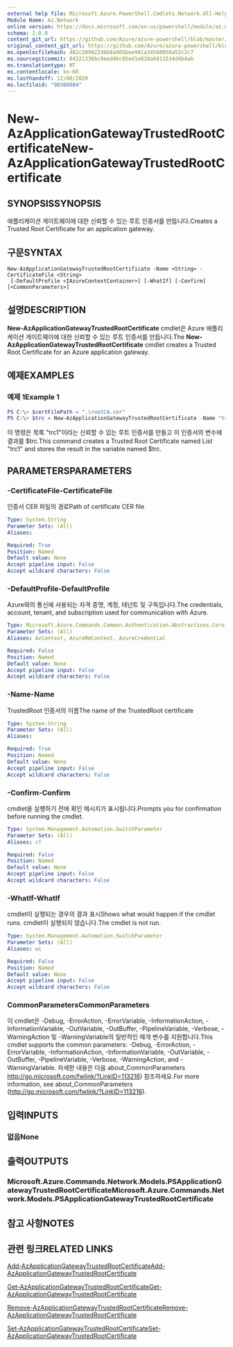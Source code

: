 ```yaml
---
external help file: Microsoft.Azure.PowerShell.Cmdlets.Network.dll-Help.xml
Module Name: Az.Network
online version: https://docs.microsoft.com/en-us/powershell/module/az.network/new-azapplicationgatewaytrustedrootcertificate
schema: 2.0.0
content_git_url: https://github.com/Azure/azure-powershell/blob/master/src/Network/Network/help/New-AzApplicationGatewayTrustedRootCertificate.md
original_content_git_url: https://github.com/Azure/azure-powershell/blob/master/src/Network/Network/help/New-AzApplicationGatewayTrustedRootCertificate.md
ms.openlocfilehash: 482c289922d6b8a905bee901a34568050a52c2c7
ms.sourcegitcommit: 04221336bc9eed46c05ed1e828a6811534d4b4ab
ms.translationtype: MT
ms.contentlocale: ko-KR
ms.lasthandoff: 12/08/2020
ms.locfileid: "98360984"
---
```

# <span data-ttu-id="9a263-101">New-AzApplicationGatewayTrustedRootCertificate</span><span class="sxs-lookup"><span data-stu-id="9a263-101">New-AzApplicationGatewayTrustedRootCertificate</span></span>

## <span data-ttu-id="9a263-102">SYNOPSIS</span><span class="sxs-lookup"><span data-stu-id="9a263-102">SYNOPSIS</span></span>
<span data-ttu-id="9a263-103">애플리케이션 게이트웨이에 대한 신뢰할 수 있는 루트 인증서를 만듭니다.</span><span class="sxs-lookup"><span data-stu-id="9a263-103">Creates a Trusted Root Certificate for an application gateway.</span></span>

## <span data-ttu-id="9a263-104">구문</span><span class="sxs-lookup"><span data-stu-id="9a263-104">SYNTAX</span></span>

```
New-AzApplicationGatewayTrustedRootCertificate -Name <String> -CertificateFile <String>
 [-DefaultProfile <IAzureContextContainer>] [-WhatIf] [-Confirm] [<CommonParameters>]
```

## <span data-ttu-id="9a263-105">설명</span><span class="sxs-lookup"><span data-stu-id="9a263-105">DESCRIPTION</span></span>
<span data-ttu-id="9a263-106">**New-AzApplicationGatewayTrustedRootCertificate** cmdlet은 Azure 애플리케이션 게이트웨이에 대한 신뢰할 수 있는 루트 인증서를 만듭니다.</span><span class="sxs-lookup"><span data-stu-id="9a263-106">The **New-AzApplicationGatewayTrustedRootCertificate** cmdlet creates a Trusted Root Certificate for an Azure application gateway.</span></span>

## <span data-ttu-id="9a263-107">예제</span><span class="sxs-lookup"><span data-stu-id="9a263-107">EXAMPLES</span></span>

### <span data-ttu-id="9a263-108">예제 1</span><span class="sxs-lookup"><span data-stu-id="9a263-108">Example 1</span></span>
```powershell
PS C:\> $certFilePath = ".\rootCA.cer"
PS C:\> $trc = New-AzApplicationGatewayTrustedRootCertificate -Name "trc1" -CertificateFile $certFilePath
```

<span data-ttu-id="9a263-109">이 명령은 목록 "trc1"이라는 신뢰할 수 있는 루트 인증서를 만들고 이 인증서의 변수에 결과를 $trc.</span><span class="sxs-lookup"><span data-stu-id="9a263-109">This command creates a Trusted Root Certificate named List "trc1" and stores the result in the variable named $trc.</span></span>

## <span data-ttu-id="9a263-110">PARAMETERS</span><span class="sxs-lookup"><span data-stu-id="9a263-110">PARAMETERS</span></span>

### <span data-ttu-id="9a263-111">-CertificateFile</span><span class="sxs-lookup"><span data-stu-id="9a263-111">-CertificateFile</span></span>
<span data-ttu-id="9a263-112">인증서 CER 파일의 경로</span><span class="sxs-lookup"><span data-stu-id="9a263-112">Path of certificate CER file</span></span>

```yaml
Type: System.String
Parameter Sets: (All)
Aliases:

Required: True
Position: Named
Default value: None
Accept pipeline input: False
Accept wildcard characters: False
```

### <span data-ttu-id="9a263-113">-DefaultProfile</span><span class="sxs-lookup"><span data-stu-id="9a263-113">-DefaultProfile</span></span>
<span data-ttu-id="9a263-114">Azure와의 통신에 사용되는 자격 증명, 계정, 테넌트 및 구독입니다.</span><span class="sxs-lookup"><span data-stu-id="9a263-114">The credentials, account, tenant, and subscription used for communication with Azure.</span></span>

```yaml
Type: Microsoft.Azure.Commands.Common.Authentication.Abstractions.Core.IAzureContextContainer
Parameter Sets: (All)
Aliases: AzContext, AzureRmContext, AzureCredential

Required: False
Position: Named
Default value: None
Accept pipeline input: False
Accept wildcard characters: False
```

### <span data-ttu-id="9a263-115">-Name</span><span class="sxs-lookup"><span data-stu-id="9a263-115">-Name</span></span>
<span data-ttu-id="9a263-116">TrustedRoot 인증서의 이름</span><span class="sxs-lookup"><span data-stu-id="9a263-116">The name of the TrustedRoot certificate</span></span>

```yaml
Type: System.String
Parameter Sets: (All)
Aliases:

Required: True
Position: Named
Default value: None
Accept pipeline input: False
Accept wildcard characters: False
```

### <span data-ttu-id="9a263-117">-Confirm</span><span class="sxs-lookup"><span data-stu-id="9a263-117">-Confirm</span></span>
<span data-ttu-id="9a263-118">cmdlet을 실행하기 전에 확인 메시지가 표시됩니다.</span><span class="sxs-lookup"><span data-stu-id="9a263-118">Prompts you for confirmation before running the cmdlet.</span></span>

```yaml
Type: System.Management.Automation.SwitchParameter
Parameter Sets: (All)
Aliases: cf

Required: False
Position: Named
Default value: None
Accept pipeline input: False
Accept wildcard characters: False
```

### <span data-ttu-id="9a263-119">-WhatIf</span><span class="sxs-lookup"><span data-stu-id="9a263-119">-WhatIf</span></span>
<span data-ttu-id="9a263-120">cmdlet이 실행되는 경우의 결과 표시</span><span class="sxs-lookup"><span data-stu-id="9a263-120">Shows what would happen if the cmdlet runs.</span></span>
<span data-ttu-id="9a263-121">cmdlet이 실행되지 않습니다.</span><span class="sxs-lookup"><span data-stu-id="9a263-121">The cmdlet is not run.</span></span>

```yaml
Type: System.Management.Automation.SwitchParameter
Parameter Sets: (All)
Aliases: wi

Required: False
Position: Named
Default value: None
Accept pipeline input: False
Accept wildcard characters: False
```

### <span data-ttu-id="9a263-122">CommonParameters</span><span class="sxs-lookup"><span data-stu-id="9a263-122">CommonParameters</span></span>
<span data-ttu-id="9a263-123">이 cmdlet은 -Debug, -ErrorAction, -ErrorVariable, -InformationAction, -InformationVariable, -OutVariable, -OutBuffer, -PipelineVariable, -Verbose, -WarningAction 및 -WarningVariable의 일반적인 매개 변수를 지원합니다.</span><span class="sxs-lookup"><span data-stu-id="9a263-123">This cmdlet supports the common parameters: -Debug, -ErrorAction, -ErrorVariable, -InformationAction, -InformationVariable, -OutVariable, -OutBuffer, -PipelineVariable, -Verbose, -WarningAction, and -WarningVariable.</span></span> <span data-ttu-id="9a263-124">자세한 내용은 다음 about_CommonParameters http://go.microsoft.com/fwlink/?LinkID=113216) 참조하세요.</span><span class="sxs-lookup"><span data-stu-id="9a263-124">For more information, see about_CommonParameters (http://go.microsoft.com/fwlink/?LinkID=113216).</span></span>

## <span data-ttu-id="9a263-125">입력</span><span class="sxs-lookup"><span data-stu-id="9a263-125">INPUTS</span></span>

### <span data-ttu-id="9a263-126">없음</span><span class="sxs-lookup"><span data-stu-id="9a263-126">None</span></span>

## <span data-ttu-id="9a263-127">출력</span><span class="sxs-lookup"><span data-stu-id="9a263-127">OUTPUTS</span></span>

### <span data-ttu-id="9a263-128">Microsoft.Azure.Commands.Network.Models.PSApplicationGatewayTrustedRootCertificate</span><span class="sxs-lookup"><span data-stu-id="9a263-128">Microsoft.Azure.Commands.Network.Models.PSApplicationGatewayTrustedRootCertificate</span></span>

## <span data-ttu-id="9a263-129">참고 사항</span><span class="sxs-lookup"><span data-stu-id="9a263-129">NOTES</span></span>

## <span data-ttu-id="9a263-130">관련 링크</span><span class="sxs-lookup"><span data-stu-id="9a263-130">RELATED LINKS</span></span>

[<span data-ttu-id="9a263-131">Add-AzApplicationGatewayTrustedRootCertificate</span><span class="sxs-lookup"><span data-stu-id="9a263-131">Add-AzApplicationGatewayTrustedRootCertificate</span></span>](./Add-AzApplicationGatewayTrustedRootCertificate.md)

[<span data-ttu-id="9a263-132">Get-AzApplicationGatewayTrustedRootCertificate</span><span class="sxs-lookup"><span data-stu-id="9a263-132">Get-AzApplicationGatewayTrustedRootCertificate</span></span>](./Get-AzApplicationGatewayTrustedRootCertificate.md)

[<span data-ttu-id="9a263-133">Remove-AzApplicationGatewayTrustedRootCertificate</span><span class="sxs-lookup"><span data-stu-id="9a263-133">Remove-AzApplicationGatewayTrustedRootCertificate</span></span>](./Remove-AzApplicationGatewayTrustedRootCertificate.md)

[<span data-ttu-id="9a263-134">Set-AzApplicationGatewayTrustedRootCertificate</span><span class="sxs-lookup"><span data-stu-id="9a263-134">Set-AzApplicationGatewayTrustedRootCertificate</span></span>](./Set-AzApplicationGatewayTrustedRootCertificate.md)
